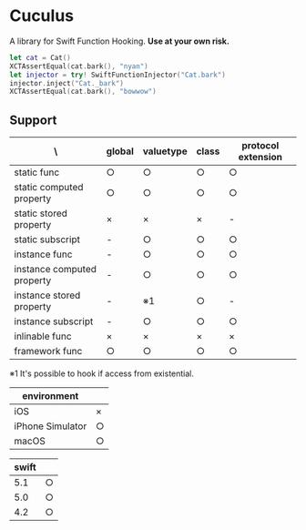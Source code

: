 # Cuculus

A library for Swift Function Hooking. 
**Use at your own risk.** 

```swift
let cat = Cat()
XCTAssertEqual(cat.bark(), "nyan")
let injector = try! SwiftFunctionInjector("Cat.bark")
injector.inject("Cat._bark")
XCTAssertEqual(cat.bark(), "bowwow")
```

## Support

| \ | global | valuetype | class | protocol extension |
|--|--|--|--|--|
| static func | ○ | ○ | ○ | ○ |
| static computed property | ○ | ○ | ○ | ○ |
| static stored property | × | × | × | - |
| static subscript | - | ○ | ○ | ○ |
| instance func | - | ○ | ○ | ○ |
| instance computed property | - | ○ | ○ | ○ |
| instance stored property | - | ※1 | ○ | - |
| instance subscript | - | ○ | ○ | ○ |
| inlinable func | × | × | × | × | 
| framework func | ○ | ○ | ○ | ○ |

※1 It's possible to hook if access from existential.


| environment | |
|--|--|
| iOS | × |
| iPhone Simulator | ○ |
| macOS | ○ |

| swift | |
|--|--|
| 5.1 | ○ |
| 5.0 | ○ |
| 4.2 | ○ |

